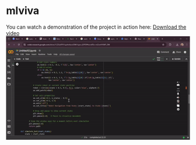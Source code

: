 # mlviva

You can watch a demonstration of the project in action here: [Download the video](https://github.com/Mayank-Lad/mlviva/blob/main/ml%20reinforcement%20learning.mp4) 
![Demo](https://github.com/Mayank-Lad/mlviva/blob/main/mlreinforcementlearning_gif.gif)

